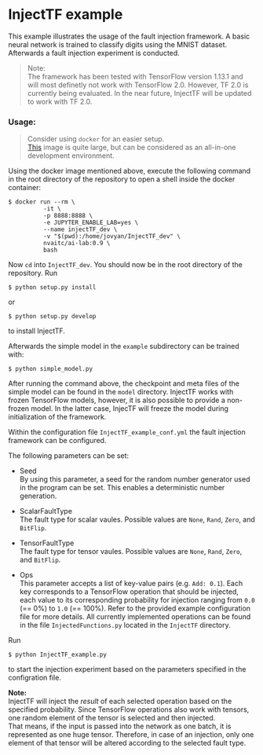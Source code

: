 # InjectTF example

This example illustrates the usage of the fault injection framework. A basic neural network is trained to classify digits using the MNIST dataset. Afterwards a fault injection experiment is conducted.

> Note:<br/>
> The framework has been tested with TensorFlow version 1.13.1 and will most definetly not work with TensorFlow 2.0. However, TF 2.0 is currently being evaluated. In the near future, InjectTF will be updated to work with TF 2.0.

### Usage:

> Consider using `docker` for an easier setup.<br/>[This](https://hub.docker.com/r/nvaitc/ai-lab) image is quite large, but can be considered as an all-in-one development environment.  

Using the docker image mentioned above, execute the following command in the root directory of the repository to open a shell inside the docker container:
```shell
$ docker run --rm \
          -it \
          -p 8888:8888 \
          -e JUPYTER_ENABLE_LAB=yes \
          --name injectTF_dev \
          -v "$(pwd):/home/jovyan/InjectTF_dev" \
          nvaitc/ai-lab:0.9 \
          bash

```

Now `cd` into `InjectTF_dev`. You should now be in the root directory of the repository. Run
```shell
$ python setup.py install
```
or
```shell
$ python setup.py develop
```
to install InjectTF.

Afterwards the simple model in the `example` subdirectory can be trained with:
```shell
$ python simple_model.py
```
After running the command above, the checkpoint and meta files of the simple model can be found in the `model` directory.
InjectTF works with frozen TensorFlow models, however, it is also possible to provide a non-frozen model. In the latter case, InjecTF will freeze the model during initialization of the framework.

Within the configuration file `InjectTF_example_conf.yml` the fault injection framework can be configured.

The following parameters can be set:

- Seed<br/>
By using this parameter, a seed for the random number generator used in the program can be set. This enables a deterministic number generation.

- ScalarFaultType<br/>
The fault type for scalar vaules. Possible values are `None`, `Rand`, `Zero`, and `BitFlip`.

- TensorFaultType<br/>
The fault type for tensor vaules. Possible values are `None`, `Rand`, `Zero`, and `BitFlip`.

- Ops<br/>
This parameter accepts a list of key-value pairs (e.g. `Add: 0.1`). Each key corresponds to a TensorFlow operation that should be injected, each value to its corresponding probability for injection ranging from `0.0` (== 0%) to `1.0` (== 100%). Refer to the provided example configuration file for more details. All currently implemented operations can be found in the file `InjectedFunctions.py` located in the `InjectTF` directory.

Run
```shell
$ python InjectTF_example.py
```
to start the injection experiment based on the parameters specified in the configration file.


__Note:__<br/>
InjectTF will inject the _result_ of each selected operation based on the specified probability. Since TensorFlow operations also work with tensors, one random element of the tensor is selected and then injected.<br/>
That means, if the input is passed into the network as one batch, it is represented as one huge tensor. Therefore, in case of an injection, only one element of that tensor will be altered according to the selected fault type.
